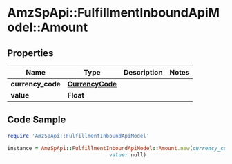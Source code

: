# AmzSpApi::FulfillmentInboundApiModel::Amount

## Properties

Name | Type | Description | Notes
------------ | ------------- | ------------- | -------------
**currency_code** | [**CurrencyCode**](CurrencyCode.md) |  | 
**value** | **Float** |  | 

## Code Sample

```ruby
require 'AmzSpApi::FulfillmentInboundApiModel'

instance = AmzSpApi::FulfillmentInboundApiModel::Amount.new(currency_code: null,
                                 value: null)
```


